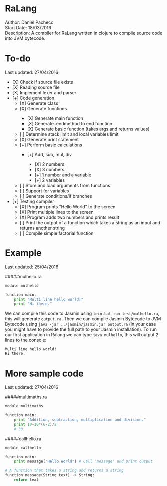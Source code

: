 # RaLang

Author:	 		Daniel Pacheco<br />
Start Date:	 	18/03/2016<br />
Description:	A compiler for RaLang written in clojure to compile source code into JVM bytecode.<br />

# To-do
Last updated: 27/04/2016

<ul>
  <li>[X] Check if source file exists</li>
  <li>[X] Reading source file</li>
  <li>[X] Implement lexer and parser</li>
  <li>[+] Code generation
    <ul>
      <li>[X] Generate class</li>
      <li>[X] Generate functions</li>
        <ul>
          <li>[X] Generate main function</li>
          <li>[X] Generate .endmethod to end function</li>
          <li>[X] Generate basic function (takes args and returns values)</li>
        </ul>
      <li>[ ] Determine stack limit and local variables limit</li>
      <li>[X] Generate print statement</li>
      <li>[+] Perform basic calculations</li>
        <ul>
          <li>[+] Add, sub, mul, div</li>
            <ul>
              <li>[X] 2 numbers</li>
              <li>[X] 3 numbers</li>
              <li>[+] 1 number and a variable</li>
              <li>[+] 2 variables</li>
            </ul>
        </ul>
      <li>[ ] Store and load arguments from functions</li>
      <li>[ ] Support for variables</li>
      <li>[ ] Generate conditions/if branches</li>
    </ul>
  </li>
  <li>[+] Testing compiler
    <ul>
      <li>[X] Program prints "Hello World" to the screen</li>
      <li>[X] Print multiple lines to the screen</li>
      <li>[X] Program adds two numbers and prints result</li>
      <li>[ ] Print the output of a function which takes a string as an input and returns another string</li>
      <li>[ ] Compile simple factorial function</li>
    </ul>
  </li>
</ul>

# Example
Last updated: 25/04/2016

#####mulhello.ra
```python
module mulhello

function main:
    print "Multi line hello world!"
    print "Hi there."
```

We can compile this code to Jasmin using `lein.bat run test/mulhello.ra`, this will generate `output.ra`. Then we can compile Jasmin Bytecode to JVM Bytecode using `java -jar ../jasmin/jasmin.jar output.ra` (in your case you might have to provide the full path to your Jasmin installation). To run our first application in Ralang we can type `java mulhello`, this will output 2 lines to the console:

```
Multi line hello world!
Hi there.
```

# More sample code
Last updated: 27/04/2016

#####multimaths.ra
```python
module multimaths

function main:
    print "Addition, subtraction, multiplication and division."
    print 10+10*(6-2)/2
    # 30
```

#####callhello.ra
```python
module callhello

function main:
    print message("Hello World") # Call 'message' and print output

# A function that takes a string and returns a string
function message(String text) -> String:
    return text
```
